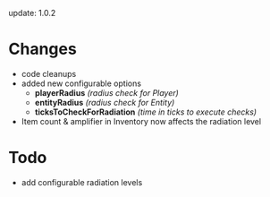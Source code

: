 update: 1.0.2

# Changes
- code cleanups
- added new configurable options
    * **playerRadius** *(radius check for Player)*
    * **entityRadius** *(radius check for Entity)*
    * **ticksToCheckForRadiation** *(time in ticks to execute checks)*
- Item count & amplifier in Inventory now affects the radiation level

# Todo
- add configurable radiation levels